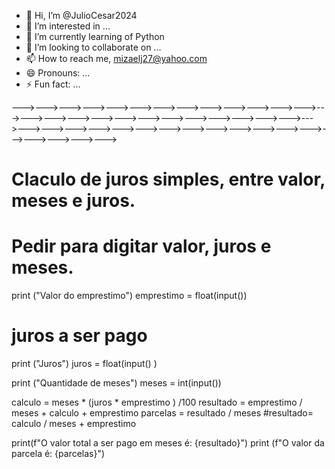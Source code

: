 - 👋 Hi, I’m @JulioCesar2024
- 👀 I’m interested in ...
- 🌱 I’m currently learning of Python
- 💞️ I’m looking to collaborate on ...
- 📫 How to reach me, mizaelj27@yahoo.com
- 😄 Pronouns: ...
- ⚡ Fun fact: ...

<!---
JulioCesar2024/JulioCesar2024 is a ✨ special ✨ repository because its `README.md` (this file) appears on your GitHub profile.
You can click the Preview link to take a look at your changes.
--->--->--->--->--->--->--->--->--->--->--->--->--->--->--->--->--->--->--->--->--->--->--->--->--->--->--->--->--->--->--->--->--->--->--->--->--->--->--->--->--->--->--->--->--->--->
# Claculo de juros simples, entre valor, meses e juros.
# Pedir para digitar valor, juros e meses.

print ("Valor do emprestimo")
emprestimo = float(input())
 
# juros a ser pago
print ("Juros")
juros = float(input() )

print ("Quantidade de meses")
meses = int(input())

calculo = meses * (juros * emprestimo ) /100
resultado = emprestimo / meses + calculo + emprestimo
parcelas = resultado / meses
#resultado= calculo / meses + emprestimo

print(f"O valor total a ser pago em meses é: {resultado}")
print (f"O valor da parcela é: {parcelas}")


